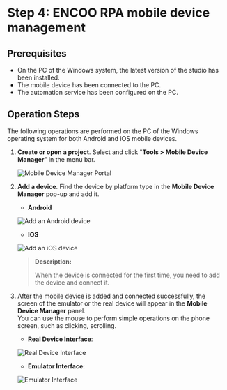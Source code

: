 # Step 4: ENCOO RPA mobile device management

## Prerequisites

- On the PC of the Windows system, the latest version of the studio has been installed.
- The mobile device has been connected to the PC.
- The automation service has been configured on the PC.

## Operation Steps

The following operations are performed on the PC of the Windows operating system for both Android and iOS mobile devices.

1. **Create or open a project**. Select and click "**Tools > Mobile Device Manager**" in the menu bar.
   
    ![Mobile Device Manager Portal](https://docimages.blob.core.chinacloudapi.cn/images/Studio/mobiledevicesmanage20201104.png)

2. **Add a device**. Find the device by platform type in the **Mobile Device Manager** pop-up and add it.
   
   - **Android**
   
    ![Add an Android device](https://docimages.blob.core.chinacloudapi.cn/images/Studio/adddevices20201104.png)
   
   - **IOS**
   
    ![Add an iOS device](https://docimages.blob.core.chinacloudapi.cn/images/Studio/addiosmobile20201209.png)
   
    > **Description:**
    > 
    > When the device is connected for the first time, you need to add the device and connect it.

3. After the mobile device is added and connected successfully, the screen of the emulator or the real device will appear in the **Mobile Device Manager** panel. </br> You can use the mouse to perform simple operations on the phone screen, such as clicking, scrolling.
   
   - **Real Device Interface**:
   
    ![Real Device Interface](https://docimages.blob.core.chinacloudapi.cn/images/Studio/mobileUI20201104.png)
   
   - **Emulator Interface**:
   
    ![Emulator Interface](https://docimages.blob.core.chinacloudapi.cn/images/Studio/monitorUI20201104.png)
